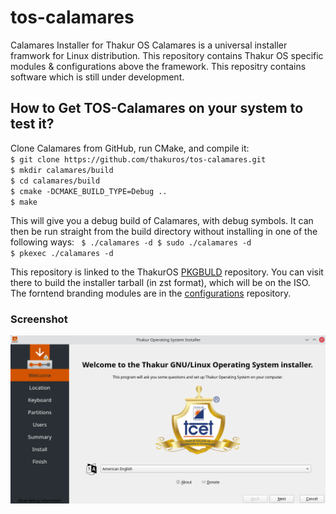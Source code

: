 # tos-calamares
Calamares Installer for Thakur OS
Calamares is a universal installer framwork for Linux distribution. This repository contains Thakur OS specific modules & configurations above the framework.
This repositry contains software which is still under development.

<h2>How to Get TOS-Calamares on your system to test it?</h2>
Clone Calamares from GitHub, run CMake, and compile it:
<code>
$ git clone https://github.com/thakuros/tos-calamares.git
$ mkdir calamares/build
$ cd calamares/build
$ cmake -DCMAKE_BUILD_TYPE=Debug ..
$ make
</code>

This will give you a debug build of Calamares, with debug symbols. It can then be run straight from the build directory without installing in one of the following ways:
<code>
$ ./calamares -d
$ sudo ./calamares -d
$ pkexec ./calamares -d
</code>

This repository is linked to the ThakurOS <a href="https://github.com/thakuros/TOS-pkgbuild/tree/master/calamares">PKGBULD</a> repository. You can visit there to build the installer tarball (in zst format), which will be on the ISO. The forntend branding modules are in the <a href="https://github.com/thakuros/TOS-calamares-config">configurations</a> repository. 

<h3>Screenshot</h3>
<img src="ss.png">
